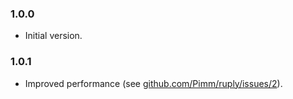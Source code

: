 ### 1.0.0

* Initial version.

### 1.0.1

* Improved performance (see [github.com/Pimm/ruply/issues/2](https://github.com/Pimm/ruply/issues/2)).